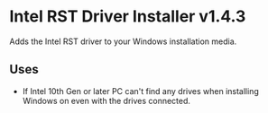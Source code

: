 # Intel RST Driver Installer v1.4.3
Adds the Intel RST driver to your Windows installation media.

## Uses
- If Intel 10th Gen or later PC can't find any drives when installing Windows on even with the drives connected.
